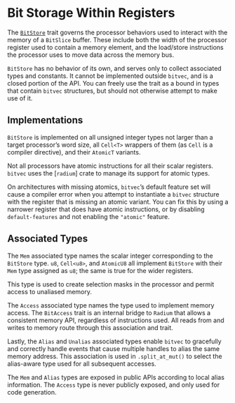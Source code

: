 # Bit Storage Within Registers

The [`BitStore`] trait governs the processor behaviors used to interact with the
memory of a `BitSlice` buffer. These include both the width of the processor
register used to contain a memory element, and the load/store instructions the
processor uses to move data across the memory bus.

`BitStore` has no behavior of its own, and serves only to collect associated
types and constants. It cannot be implemented outside `bitvec`, and is a closed
portion of the API. You can freely use the trait as a bound in types that
contain `bitvec` structures, but should not otherwise attempt to make use of it.

## Implementations

`BitStore` is implemented on all unsigned integer types not larger than a target
processor’s word size, all `Cell<T>` wrappers of them (as `Cell` is a compiler
directive), and their `AtomicT` variants.

Not all processors have atomic instructions for all their scalar registers.
`bitvec` uses the [`radium`] crate to manage its support for atomic types.

On architectures with missing atomics, `bitvec`’s default feature set will cause
a compiler error when you attempt to instantiate a `bitvec` structure with the
register that is missing an atomic variant. You can fix this by using a narrower
register that does have atomic instructions, or by disabling `default-features`
and not enabling the `"atomic"` feature.

## Associated Types

The `Mem` associated type names the scalar integer corresponding to the
`BitStore` type. `u8`, `Cell<u8>`, and `AtomicU8` all implement `BitStore` with
their `Mem` type assigned as `u8`; the same is true for the wider registers.

This type is used to create selection masks in the processor and permit access
to unaliased memory.

The `Access` associated type names the type used to implement memory access. The
`BitAccess` trait is an internal bridge to `Radium` that allows a consistent
memory API, regardless of instructions used. All reads from and writes to memory
route through this association and trait.

Lastly, the `Alias` and `Unalias` associated types enable `bitvec` to gracefully
and correctly handle events that cause multiple handles to alias the same memory
address. This association is used in `.split_at_mut()` to select the alias-aware
type used for all subsequent accesses.

The `Mem` and `Alias` types are exposed in public APIs according to local alias
information. The `Access` type is never publicly exposed, and only used for code
generation.

[`BitStore`]: https://docs.rs/bitvec/latest/bitvec/store/trait.BitStore.html
